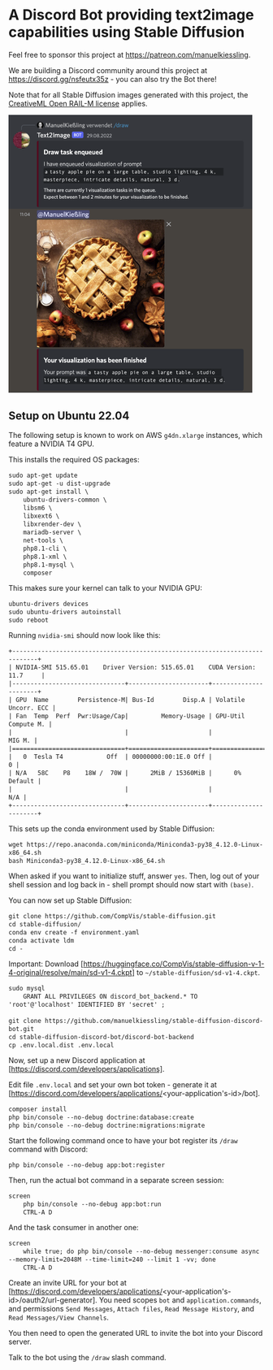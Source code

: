 # A Discord Bot providing text2image capabilities using Stable Diffusion

Feel free to sponsor this project at https://patreon.com/manuelkiessling.

We are building a Discord community around this project at https://discord.gg/nsfeutx35z - you can also try the Bot there!

Note that for all Stable Diffusion images generated with this project, the [CreativeML Open RAIL-M license](https://github.com/CompVis/stable-diffusion/blob/main/LICENSE) applies.

<img alt="A Discord session with a message exchange between a user and the Stable Diffusion Discord Bot" src="https://github.com/manuelkiessling/stable-diffusion-discord-bot/raw/main/github-assets/screenshot.png?raw=true" width="480">

## Setup on Ubuntu 22.04

The following setup is known to work on AWS `g4dn.xlarge` instances, which feature a NVIDIA T4 GPU.

This installs the required OS packages:

    sudo apt-get update
    sudo apt-get -u dist-upgrade
    sudo apt-get install \
        ubuntu-drivers-common \
        libsm6 \
        libxext6 \
        libxrender-dev \
        mariadb-server \
        net-tools \
        php8.1-cli \
        php8.1-xml \
        php8.1-mysql \
        composer

This makes sure your kernel can talk to your NVIDIA GPU:

    ubuntu-drivers devices
    sudo ubuntu-drivers autoinstall
    sudo reboot

Running `nvidia-smi` should now look like this:

    +-----------------------------------------------------------------------------+
    | NVIDIA-SMI 515.65.01    Driver Version: 515.65.01    CUDA Version: 11.7     |
    |-------------------------------+----------------------+----------------------+
    | GPU  Name        Persistence-M| Bus-Id        Disp.A | Volatile Uncorr. ECC |
    | Fan  Temp  Perf  Pwr:Usage/Cap|         Memory-Usage | GPU-Util  Compute M. |
    |                               |                      |               MIG M. |
    |===============================+======================+======================|
    |   0  Tesla T4            Off  | 00000000:00:1E.0 Off |                    0 |
    | N/A   58C    P8    18W /  70W |      2MiB / 15360MiB |      0%      Default |
    |                               |                      |                  N/A |
    +-------------------------------+----------------------+----------------------+

This sets up the conda environment used by Stable Diffusion:

    wget https://repo.anaconda.com/miniconda/Miniconda3-py38_4.12.0-Linux-x86_64.sh
    bash Miniconda3-py38_4.12.0-Linux-x86_64.sh

When asked if you want to initialize stuff, answer `yes`.
Then, log out of your shell session and log back in - shell prompt should now start with `(base)`.

You can now set up Stable Diffusion:

    git clone https://github.com/CompVis/stable-diffusion.git
    cd stable-diffusion/
    conda env create -f environment.yaml
    conda activate ldm
    cd -

Important: Download [https://huggingface.co/CompVis/stable-diffusion-v-1-4-original/resolve/main/sd-v1-4.ckpt] to `~/stable-diffusion/sd-v1-4.ckpt`.

    sudo mysql
        GRANT ALL PRIVILEGES ON discord_bot_backend.* TO 'root'@'localhost' IDENTIFIED BY 'secret' ;

    git clone https://github.com/manuelkiessling/stable-diffusion-discord-bot.git
    cd stable-diffusion-discord-bot/discord-bot-backend
    cp .env.local.dist .env.local

Now, set up a new Discord application at [https://discord.com/developers/applications].

Edit file `.env.local` and set your own bot token - generate it at [https://discord.com/developers/applications/<your-application's-id>/bot].

    composer install
    php bin/console --no-debug doctrine:database:create
    php bin/console --no-debug doctrine:migrations:migrate

Start the following command once to have your bot register its `/draw` command with Discord:

    php bin/console --no-debug app:bot:register

Then, run the actual bot command in a separate screen session:

    screen
        php bin/console --no-debug app:bot:run
        CTRL-A D

And the task consumer in another one:

    screen
        while true; do php bin/console --no-debug messenger:consume async --memory-limit=2048M --time-limit=240 --limit 1 -vv; done
        CTRL-A D

Create an invite URL for your bot at [https://discord.com/developers/applications/<your-application's-id>/oauth2/url-generator]. You need scopes `bot` and `application.commands`, and permissions `Send Messages`, `Attach files`, `Read Message History`, and `Read Messages/View Channels`.

You then need to open the generated URL to invite the bot into your Discord server.

Talk to the bot using the `/draw` slash command.
